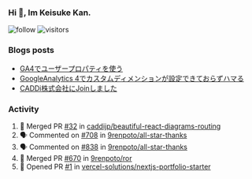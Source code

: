 ### Hi 👋, Im Keisuke Kan.

<!--
**9renpoto/9renpoto** is a ✨ _special_ ✨ repository because its `README.md` (this file) appears on your GitHub profile.

Here are some ideas to get you started:

- 🔭 I’m currently working on ...
- 🌱 I’m currently learning ...
- 👯 I’m looking to collaborate on ...
- 🤔 I’m looking for help with ...
- 💬 Ask me about ...
- 📫 How to reach me: ...
- 😄 Pronouns: ...
- ⚡ Fun fact: ...
-->

![follow](https://img.shields.io/github/followers/9renpoto?label=Follow&style=social)
![visitors](https://komarev.com/ghpvc/?username=9renpoto&label=Profile%20views&color=0e75b6&style=flat)

### Blogs posts

<!-- BLOG-POST-LIST:START -->
- [GA4でユーザープロパティを使う](https://9renpoto.dev/2021/02/21/google-analytics-4-user-properties/)
- [GoogleAnalytics 4でカスタムディメンションが設定できておらずハマる](https://9renpoto.dev/2021/02/13/google-analytics-4/)
- [CADDi株式会社にJoinしました](https://9renpoto.dev/2020/12/05/join/)
<!-- BLOG-POST-LIST:END -->

### Activity

<!--START_SECTION:activity-->
1. 🎉 Merged PR [#32](https://github.com/caddijp/beautiful-react-diagrams-routing/pull/32) in [caddijp/beautiful-react-diagrams-routing](https://github.com/caddijp/beautiful-react-diagrams-routing)
2. 🗣 Commented on [#708](https://github.com/9renpoto/all-star-thanks/issues/708) in [9renpoto/all-star-thanks](https://github.com/9renpoto/all-star-thanks)
3. 🗣 Commented on [#838](https://github.com/9renpoto/all-star-thanks/issues/838) in [9renpoto/all-star-thanks](https://github.com/9renpoto/all-star-thanks)
4. 🎉 Merged PR [#670](https://github.com/9renpoto/ror/pull/670) in [9renpoto/ror](https://github.com/9renpoto/ror)
5. 💪 Opened PR [#1](https://github.com/vercel-solutions/nextjs-portfolio-starter/pull/1) in [vercel-solutions/nextjs-portfolio-starter](https://github.com/vercel-solutions/nextjs-portfolio-starter)
<!--END_SECTION:activity-->

<!--START_SECTION:waka-->
<!--END_SECTION:waka-->